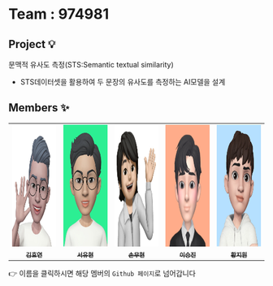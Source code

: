 # Team : 974981

## Project 💡
문맥적 유사도 측정(STS:Semantic textual similarity)
- STS데이터셋을 활용하여 두 문장의 유사도를 측정하는 AI모델을 설계

## Members ✨
<!-- ALL-CONTRIBUTORS-LIST:START - Do not remove or modify this section -->
<!-- prettier-ignore-start -->
<!-- markdownlint-disable -->
<table>
  <tr>
    <td align="center"><a href="https://github.com/Broco98"><img src="image/Profile_T5072.png" width="160px;" height="240px;" alt=""/><br /><sub><b>김효연</b>
    <td align="center"><a href="https://github.com/a-Tachyon"><img src="image/Profile_T5107.png" width="160px;" height="240px;" alt=""/><br /><sub><b>서유현</b>
    <td align="center"><a href="https://github.com/MuHyeonSon"><img src="image/Profile_T5114.png" width="160px;" height="240px;" alt=""/><br /><sub><b>손무현</b>
    <td align="center"><a href="https://github.com/MonteCarlolee"><img src="image/Profile_T5144.png" width="160px;" height="240px;" alt=""/><br /><sub><b>이승진</b>
    <td align="center"><a href="https://github.com/Jiwonii97"><img src="image/Profile_T5231.png" width="160px;" height="240px;" alt=""/><br /><sub><b>황지원</b>
  </tr>
</table>
      👉 이름을 클릭하시면 해당 멤버의 <code>Github 페이지</code>로 넘어갑니다
